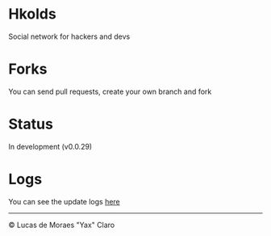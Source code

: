 # Hkolds #
Social network for hackers and devs

# Forks #
You can send pull requests, create your own branch and fork

# Status #
In development (v0.0.29)

# Logs #

You can see the update logs [here](LOGS.md)

---
<p>&copy; Lucas de Moraes "Yax" Claro</p>


